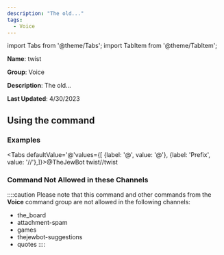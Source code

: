 ```yaml
---
description: "The old..."
tags:
  - Voice
---
```

import Tabs from '@theme/Tabs';
import TabItem from '@theme/TabItem';

**Name**: twist

**Group**: Voice

**Description**: The old...

**Last Updated**: 4/30/2023

## Using the command

### Examples
<Tabs defaultValue='@'values={[ {label: '@', value: '@'}, {label: 'Prefix', value: '//'},]}><TabItem value='@'>@TheJewBot twist</TabItem><TabItem value='//'>//twist</TabItem></Tabs>

### Command Not Allowed in these Channels
::::caution Please note that this command and other commands from the **Voice** command group are not allowed in the following channels:
- the_board
- attachment-spam
- games
- thejewbot-suggestions
- quotes
::::